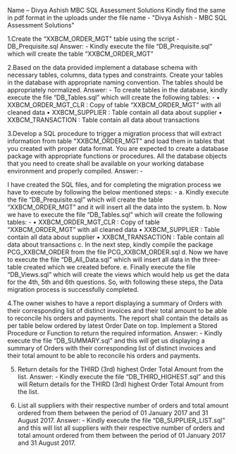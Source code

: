Name – Divya Ashish
MBC SQL Assessment Solutions
Kindly find the same in pdf format in the uploads under the file name -  "Divya Ashish - MBC SQL Assessment Solutions"

1.Create the “XXBCM_ORDER_MGT" table using the script - DB_Prequisite.sql
Answer: - Kindly execute the file “DB_Prequisite.sql” which will create the table “XXBCM_ORDER_MGT”

2.Based on the data provided implement a database schema with necessary tables, columns, data types and constraints. Create your tables in the database with appropriate naming convention. The tables should be appropriately normalized.
Answer: - To create tables in the database, kindly execute the file “DB_Tables.sql” which will create the following tables: -
 • XXBCM_ORDER_MGT_CLR : Copy of table “XXBCM_ORDER_MGT” with all cleaned data
 • XXBCM_SUPPLIER : Table contain all data about supplier 
 • XXBCM_TRANSACTION : Table contain all data about transactions

3.Develop a SQL procedure to trigger a migration process that will extract information from table "XXBCM_ORDER_MGT" and load them in tables that you created with proper data format. You are expected to create a database package with appropriate functions or procedures. All the database objects that you need to create shall be available on your working database environment and properly compiled.
Answer: -

I have created the SQL files, and for completing the migration process we have to execute by following the below mentioned steps: -
a.	Kindly execute the file “DB_Prequisite.sql” which will create the table “XXBCM_ORDER_MGT” and it will insert all the data into the system.
b.	Now we have to execute the file “DB_Tables.sql” which will create the following tables: -
 • XXBCM_ORDER_MGT_CLR : Copy of table “XXBCM_ORDER_MGT” with all cleaned data
 • XXBCM_SUPPLIER : Table contain all data about supplier 
 • XXBCM_TRANSACTION : Table contain all data about transactions
c.	In the next step, kindly compile the package PCG_XXBCM_ORDER from the file PCG_XXBCM_ORDER.sql
d.	Now we have to execute the file “DB_All_Data.sql” which will insert all data in the three-table created which we created before.
e.	Finally execute the file “DB_Views.sql” which will create the views which would help us get the data for the 4th, 5th and 6th questions.
So, with following these steps, the Data migration process is successfully completed.



4.The owner wishes to have a report displaying a summary of Orders with their corresponding list of distinct invoices and their total amount to be able to reconcile his orders and payments. The report shall contain the details as per table below ordered by latest Order Date on top. Implement a Stored Procedure or Function to return the required information.
Answer: - Kindly execute the file “DB_SUMMARY.sql” and this will get us displaying a summary of Orders with their corresponding list of distinct invoices and their total amount to be able to reconcile his orders and payments.

5. Return details for the THIRD (3rd) highest Order Total Amount from the list.
Answer: - Kindly execute the file “DB_THIRD_HIGHEST.sql” and this will Return details for the THIRD (3rd) highest Order Total Amount from the list.

6. List all suppliers with their respective number of orders and total amount ordered from them between the period of 01 January 2017 and 31 August 2017.
Answer: - Kindly execute the file “DB_SUPPLIER_LIST.sql” and this will list all suppliers with their respective number of orders and total amount ordered from them between the period of 01 January 2017 and 31 August 2017.

